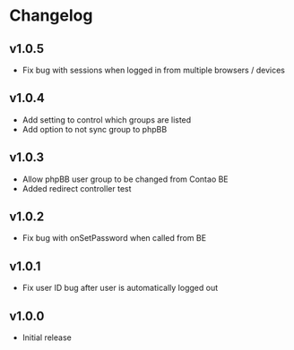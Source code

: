 # Changelog

v1.0.5
-----------------------------------
* Fix bug with sessions when logged in from multiple browsers / devices

v1.0.4
-----------------------------------
* Add setting to control which groups are listed
* Add option to not sync group to phpBB

v1.0.3
-----------------------------------
* Allow phpBB user group to be changed from Contao BE
* Added redirect controller test

v1.0.2
-----------------------------------
* Fix bug with onSetPassword when called from BE

v1.0.1
-----------------------------------
* Fix user ID bug after user is automatically logged out

v1.0.0
-----------------------------------
* Initial release